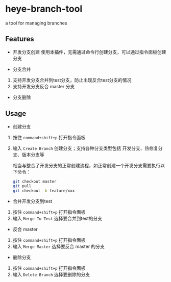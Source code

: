 # heye-branch-tool

a tool for managing branches

## Features
- 开发分支创建
  使用本插件，无需通过命令行创建分支，可以通过指令面板创建分支

- 分支合并
1. 支持开发分支合并到test分支，防止出现反合test分支的情况
2. 支持开发分支反合 master 分支

- 分支删除

## Usage
- 创建分支
1. 按住 `command+shift+p` 打开指令面板
2. 输入 `Create Branch` 创建分支；支持各种分支类型包括 开发分支、热修复分支、版本分支等

   相当与整合了开发分支的正常创建流程，如正常创建一个开发分支需要执行以下命令：

   ```bash
   git checkout master
   git pull
   git checkout -b feature/xxx

- 合并开发分支到test
1. 按住 `command+shift+p` 打开指令面板
2. 输入 `Merge To Test` 选择要合并到test的分支

- 反合 master
1. 按住 `command+shift+p` 打开指令面板
2. 输入 `Merge Master` 选择要反合 master 的分支

- 删除分支
1. 按住 `command+shift+p` 打开指令面板
2. 输入 `Delete Branch` 选择要删除的分支
